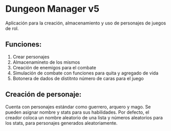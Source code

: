 # Dungeon Manager v5

Aplicación para la creación, almacenamiento y uso de personajes de juegos de rol. 

## Funciones:
1. Crear personajes
2. Almacenamineto de los mismos
3. Creación de enemigos para el combate
4. Simulación de combate con funciones para quita y agregado de vida
5. Botonera de dados de distitnto número de caras para el juego

## Creación de personaje:
Cuenta con personajes estándar como guerrero, arquero y mago.
Se pueden asignar nombre y stats para sus habilidades. Por defecto, el creador coloca un nombre aleatorio de una lista y números aleatorios para los stats, para personajes generados aleatoriamente.


